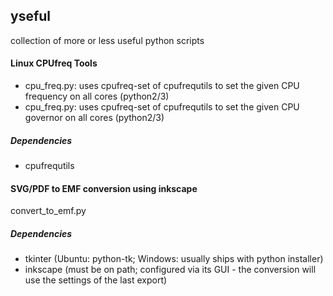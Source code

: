 ## yseful
collection of more or less useful python scripts

#### Linux CPUfreq Tools
* cpu_freq.py: uses cpufreq-set of cpufrequtils to set the given CPU frequency on all cores (python2/3)  
* cpu_freq.py: uses cpufreq-set of cpufrequtils to set the given CPU governor on all cores (python2/3)  

##### Dependencies
* cpufrequtils
  
  
#### SVG/PDF to EMF conversion using inkscape
convert_to_emf.py

##### Dependencies
* tkinter (Ubuntu: python-tk; Windows: usually ships with python installer)
* inkscape (must be on path; configured via its GUI - the conversion will use the settings of the last export)
